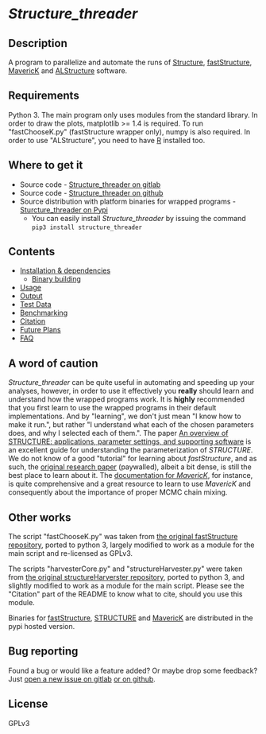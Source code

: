 # *Structure_threader*

## Description

A program to parallelize and automate the runs of [Structure](http://web.stanford.edu/group/pritchardlab/structure.html), [fastStructure](https://rajanil.github.io/fastStructure/), [MavericK](http://www.bobverity.com/home/maverick/what-is-maverick/) and [ALStructure](https://github.com/StoreyLab/alstructure) software.


## Requirements

Python 3. The main program only uses modules from the standard library.
In order to draw the plots, matplotlib >= 1.4 is required.
To run "fastChooseK.py" (fastStructure wrapper only), numpy is also required.
In order to use "ALStructure", you need to have [R](https://www.r-project.org/) installed too.


## Where to get it

* Source code - [Structure_threader on gitlab](https://gitlab.com/StuntsPT/Structure_threader)
* Source code - [Structure_threader on github](https://github.com/StuntsPT/Structure_threader)
* Source distribution with platform binaries for wrapped programs - [Sturcture_threader on Pypi](https://pypi.python.org/pypi/structure_threader/)
    * You can easily install *Structure_threader* by issuing the command `pip3 install structure_threader`


## Contents

* [Installation & dependencies](install.md)
    * [Binary building](binaries.md)
* [Usage](usage.md)
* [Output](output.md)
* [Test Data](test_data.md)
* [Benchmarking](benchmark.md)
* [Citation](citation.md)
* [Future Plans](future.md)
* [FAQ](faq.md)


## A word of caution

*Structure_threader* can be quite useful in automating and speeding up your analyses, however, in order to use it effectively you **really** should learn and understand how the wrapped programs work. It is **highly** recommended that you first learn to use the wrapped programs in their default implementations. And by "learning", we don't just mean "I know how to make it run.", but rather "I understand what each of the chosen parameters does, and why I selected each of them.".
The paper [An overview of STRUCTURE: applications, parameter settings, and supporting software](https://www.ncbi.nlm.nih.gov/pmc/articles/PMC3665925/) is an excellent guide for understanding the parameterization of *STRUCTURE*.
We do not know of a good "tutorial" for learning about *fastStructure*, and as such, the [original research paper](http://www.genetics.org/content/197/2/573) (paywalled), albeit a bit dense, is still the best place to learn about it.
The [documentation for *MavericK*](http://www.bobverity.com/home/maverick/additional-files/), for instance, is quite comprehensive and a great resource to learn to use *MavericK* and consequently about the importance of proper MCMC chain mixing.


## Other works

The script "fastChooseK.py" was taken from [the original fastStructure repository](https://github.com/rajanil/fastStructure), ported to python 3, largely modified to work as a module for the main script and re-licensed as GPLv3.

The scripts "harvesterCore.py" and "structureHarvester.py" were taken from [the original structureHarverster repository](https://github.com/dentearl/structureHarvester), ported to python 3, and slightly modified to work as a module for the main script. Please see the "Citation" part of the README to know what to cite, should you use this module.

Binaries for [fastStructure](https://github.com/rajanil/fastStructure), [STRUCTURE](http://web.stanford.edu/group/pritchardlab/structure.html) and [MavericK](https://github.com/bobverity/MavericK) are distributed in the pypi hosted version.


## Bug reporting

Found a bug or would like a feature added? Or maybe drop some feedback?
Just [open a new issue on gitlab](https://gitlab.com/StuntsPT/Structure_threader/issues/new) [or on github](https://github.com/StuntsPT/Structure_threader/issues/new).


## License

GPLv3
